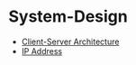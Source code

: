 # System-Design



- [Client-Server Architecture](./client-server.md)
- [IP Address](./assets/ip-address.md)
